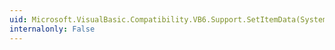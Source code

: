 ```yaml
---
uid: Microsoft.VisualBasic.Compatibility.VB6.Support.SetItemData(System.Windows.Forms.Control,System.Int32,System.Int32)
internalonly: False
---
```

